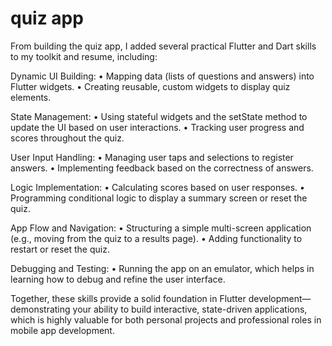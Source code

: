# quiz app

From building the quiz app, I added several practical Flutter and Dart skills to my toolkit and resume, including:

Dynamic UI Building:
• Mapping data (lists of questions and answers) into Flutter widgets.
• Creating reusable, custom widgets to display quiz elements.

State Management:
• Using stateful widgets and the setState method to update the UI based on user interactions.
• Tracking user progress and scores throughout the quiz.

User Input Handling:
• Managing user taps and selections to register answers.
• Implementing feedback based on the correctness of answers.

Logic Implementation:
• Calculating scores based on user responses.
• Programming conditional logic to display a summary screen or reset the quiz.

App Flow and Navigation:
• Structuring a simple multi-screen application (e.g., moving from the quiz to a results page).
• Adding functionality to restart or reset the quiz.

Debugging and Testing:
• Running the app on an emulator, which helps in learning how to debug and refine the user interface.

Together, these skills provide a solid foundation in Flutter development—demonstrating your ability to build interactive, state-driven applications, which is highly valuable for both personal projects and professional roles in mobile app development.
